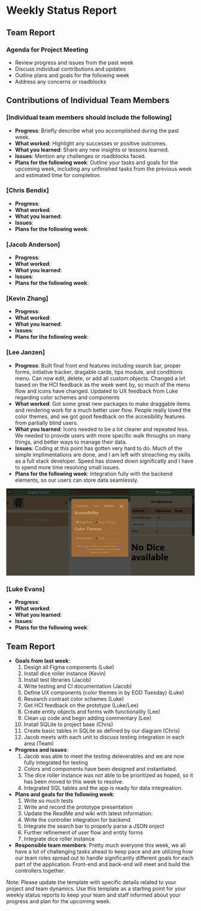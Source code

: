 # Weekly Status Report

## Team Report

### Agenda for Project Meeting

- Review progress and issues from the past week
- Discuss individual contributions and updates
- Outline plans and goals for the following week
- Address any concerns or roadblocks

## Contributions of Individual Team Members

### [Individual team members should include the following]

- **Progress**: Briefly describe what you accomplished during the past week.
- **What worked**: Highlight any successes or positive outcomes.
- **What you learned**: Share any new insights or lessons learned.
- **Issues**: Mention any challenges or roadblocks faced.
- **Plans for the following week**: Outline your tasks and goals for the upcoming week, including any unfinished tasks from the previous week and estimated time for completion.

### [Chris Bendix]

- **Progress**:
- **What worked**:
- **What you learned**:
- **Issues**:
- **Plans for the following week**:

### [Jacob Anderson]

- **Progress**:
- **What worked**:
- **What you learned**:
- **Issues**:
- **Plans for the following week**:

### [Kevin Zhang]

- **Progress**:
- **What worked**:
- **What you learned**:
- **Issues**:
- **Plans for the following week**:

### [Lee Janzen]

- **Progress**: Built final front end features including search bar, proper forms, initiative tracker, dragable cards, tips module, and conditions menu. Can now edit, delete, or add all custom objects. Changed a lot based on the HCI feedback as the week went by, so much of the menu flow and icons have changed. Updated to UX feedback from Luke regarding color schemes and components
- **What worked**: Got some great new packages to make draggable items and rendering work for a much better user flow. People really loved the color themes, and we got good feedback on the accesibility features from partially blind users. 
- **What you learned**: Icons needed to be a lot clearer and repeated less. We needed to provide users with more specific walk throughs on many things, and better ways to manage their data.
- **Issues**: Coding at this point has gotten very hard to do. Much of the simple implimentations are done, and I am left with streaching my skills as a full stack developer. Speed has slowed down significatly and I have to spend more time resolving small issues.
- **Plans for the following week**: Integration fully with the backend elements, so our users can store data seamlessly.

![Screenshot](../assets/pathkitWebSample.png)

### [Luke Evans]

- **Progress**:
- **What worked**:
- **What you learned**:
- **Issues**:
- **Plans for the following week**:

## Team Report

- **Goals from last week**:
  1. Design all Figma components (Luke)
  2. Install dice roller instance (Kevin)
  3. Install test libraries (Jacob)
  4. Write testing and CI documentation (Jacob)
  5. Define UX components (color themes in by EOD Tuesday) (Luke)
  6. Research contrast color schemes (Luke)
  7. Get HCI feedback on the prototype (Luke/Lee)
  8. Create entity objects and forms with functionality (Lee)
  9. Clean up code and begin adding commentary (Lee)
  10. Install SQLite to project base (Chris)
  11. Create basic tables in SQLite as defined by our diagram (Chris)
  12. Jacob meets with each unit to discuss testing integration in each area (Team)
- **Progress and issues**:
  1. Jacob was able to meet the testing deleverables and we are now fully integrated for testing
  2. Colors and components have been designed and instantiated.
  3. The dice roller instance was not able to be prioritized as hoped, so it has been moved to this week to resolve.
  4. Integrated SQL tables and the app is ready for data integreation.
- **Plans and goals for the following week**:
  1. Write so much tests
  2. Write and record the prototype presentation
  3. Update the ReadMe and wiki with latest information.
  4. Write the controller integration for backend
  5. Integrate the search bar to properly parse a JSON onject
  6. Further refinement of user flow and entity forms
  7. Integrate dice roller instance
- **Responsible team members**:
     Pretty much everyone this week, we all have a lot of challenging tasks ahead to keep pace and are utilizing how our team roles spread out to handle significantly different goals for each part of the application. Front-end and back-end will meet and build the controllers together.

Note: Please update the template with specific details related to your project and team dynamics. Use this template as a starting point for your weekly status reports to keep your team and staff informed about your progress and plan for the upcoming week.
